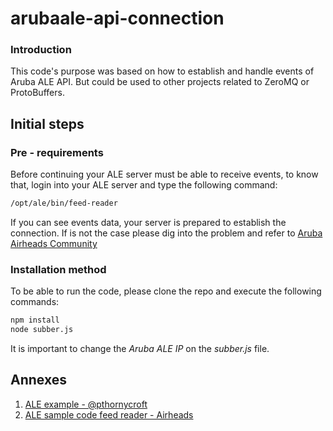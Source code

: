 # arubaale-api-connection
### Introduction
 This code's purpose was based on how to establish and handle events of Aruba ALE API. But could be used to other projects related to ZeroMQ or ProtoBuffers.
 
## Initial steps
### Pre - requirements
 Before continuing your ALE server must be able to receive events, to know that, login into your ALE server and type the following command:
 ```bash
 /opt/ale/bin/feed-reader
 ```
 If you can see events data, your server is prepared to establish the connection. If is not the case please dig into the problem and refer to [Aruba Airheads Community](http://community.arubanetworks.com)
 
 ### Installation method
 To be able to run the code, please clone the repo and execute the following commands:
  ```bash
 npm install
 node subber.js
 ```
 It is important to change the *Aruba ALE IP* on the *subber.js* file.
 
 ## Annexes
 1. [ALE example - @pthornycroft](https://github.com/pthornycroft/ALE-Demonstrator-2)
 2. [ALE sample code feed reader - Airheads](https://community.arubanetworks.com/t5/Aruba-Apps/Sample-java-code-for-ALE-feed-reader-protobuf-over-ZMQ/td-p/261481)
